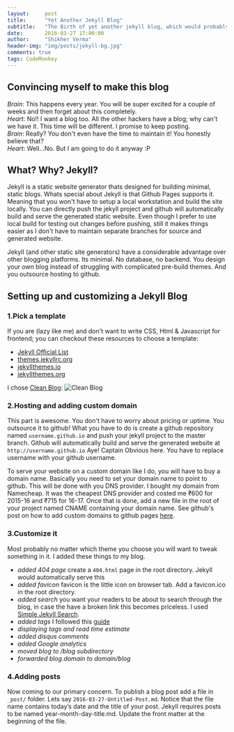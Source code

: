 ```yaml
---
layout:     post
title:      "Yet Another Jekyll Blog"
subtitle:   "The Birth of yet another jekyll blog, which would probably be soon lost in oblivion."
date:       2016-03-27 17:00:00
author:     "Shikher Verma"
header-img: "img/posts/jekyll-bg.jpg"
comments: true
tags: CodeMonkey
---
```


## Convincing myself to make this blog

*Brain*: This happens every year. You will be super excited for a couple of weeks and then forget about this completely.  
*Heart*: No!! I want a blog too. All the other hackers have a blog; why can't we have it. This time will be different. I promise to keep posting.  
*Brain*: Really? You don't even have the time to maintain it! You honestly believe that?  
*Heart*: Well...No. But I am going to do it anyway :P  

## What? Why? Jekyll?

Jekyll is a static website generator thats designed for building minimal, static blogs. Whats special about Jekyll is that Github Pages supports it. Meaning that you won't have to setup a local workstation and build the site locally. You can directly push the jekyll project and github will automatically build and serve the generated static website. Even though I prefer to use local build for testing out changes before pushing, still it makes things easier as I don't have to maintain separate branches for source and generated website.

Jekyll (and other static site generators) have a considerable advantage over other blogging platforms. Its minimal. No database, no backend. You design your own blog instead of struggling with complicated pre-build themes. And you outsource hosting to github. 

## Setting up and customizing a Jekyll Blog

### 1.Pick a template

If you are (lazy like me) and don't want to write CSS, Html & Javascript for frontend; you can checkout these resources to choose a template:

* [Jekyll Official List](https://github.com/jekyll/jekyll/wiki/themes)
* [themes.jekyllrc.org](http://themes.jekyllrc.org/)
* [jekyllthemes.io](http://jekyllthemes.io/)
* [jekyllthemes.org](http://jekyllthemes.org/)

I chose [Clean Blog](http://startbootstrap.com/template-overviews/clean-blog/):
![Clean Blog](http://sbootstrap.startbootstrapc.netdna-cdn.com/assets/img/templates/clean-blog.jpg)

### 2.Hosting and adding custom domain

This part is awesome. You don't have to worry about pricing or uptime. You outsource it to github!
What you have to do is create a github repository named ```username.github.io``` and push your jekyll project to the master branch. Github will automatically build and serve the generated website at ```http://username.github.io``` Aye! Captain Obvious here. You have to replace username with your github username.

To serve your website on a custom domain like I do, you will have to buy a domain name. Basically you need to set your domain name to point to github. This will be done with you DNS provider. I bought my domain from Namecheap. It was the cheapest DNS provider and costed me ₹600 for 2015-16 and ₹715 for 16-17. Once that is done, add a new file in the root of your project named CNAME containing your domain name. See github's post on how to add custom domains to github pages [here](https://help.github.com/articles/using-a-custom-domain-with-github-pages/).

### 3.Customize it

Most probably no matter which theme you choose you will want to tweak something in it. I added these things to my blog.

* *added 404 page* create a ```404.html``` page in the root directory. Jekyll would automatically serve this 
* *added favicon* favicon is the little icon on browser tab. Add a favicon.ico in the root directory.
* *added search* you want your readers to be about to search through the blog, in case the have a broken link this becomes priceless. I used [Simple Jekyll Search](https://github.com/christian-fei/Simple-Jekyll-Search).
* *added tags* I followed this [guide](http://www.mikeapted.com/jekyll/2015/12/30/category-and-tag-archives-in-jekyll-no-plugins/)
* *displaying tags and read time estimate*
* *added disqus comments*
* *added Google analytics*
* *moved blog to /blog subdirectory*
* *forwarded blog.domain to domain/blog*

### 4.Adding posts

Now coming to our primary concern. To publish a blog post add a file in ```_post/``` folder. Lets say ```2016-03-27-Untitled-Post.md```. Notice that the file name contains today’s date and the title of your post. Jekyll requires posts to be named year-month-day-title.md.
Update the front matter at the beginning of the file.

